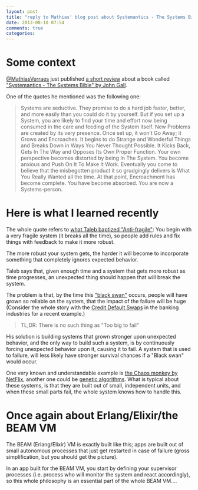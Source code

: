 ```yaml
---
layout: post
title: "reply to Mathias' blog post about Systemantics - The Systems Bible"
date: 2013-08-10 07:54
comments: true
categories: 
---
```


# Some context

[@MathiasVerraes](http://twitter.com/mathiasverraes) just published [a short review](http://verraes.net/2013/08/john-gall-systemantics-the-systems-bible/) about a book called ["Systemantics - The Systems Bible" by John Gall](http://www.amazon.com/SYSTEMANTICS-THE-SYSTEMS-BIBLE-ebook/dp/B00AK1BIDM).

One of the quotes he mentioned was the following one:

>Systems are seductive. They promise to do a hard job faster, better, and more easily than you could do it by yourself. But if you set up a System, you are likely to find your time and effort now being consumed in the care and feeding of the System itself. New Problems are created by its very presence. Once set up, it won’t Go Away; it Grows and Encroaches. It begins to do Strange and Wonderful Things and Breaks Down in Ways You Never Thought Possible. It Kicks Back, Gets In The Way and Opposes Its Own Proper Function. Your own perspective becomes distorted by being In The System. You become anxious and Push On It To Make It Work. Eventually you come to believe that the misbegotten product it so grudgingly delivers is What You Really Wanted all the time. At that point, Encroachment has become complete. You have become absorbed. You are now a Systems-person.

# Here is what I learned recently

The whole quote refers to [what Taleb baptized "Anti-fragile"](http://www.amazon.com/Antifragile-Things-That-Gain-Disorder/dp/1400067820/ref=sr_1_1?ie=UTF8&qid=1376114525&sr=8-1&keywords=antifragile):
You begin with a very fragile system (it breaks all the time), so people add rules and fix things with feedback to make it more robust.

The more robust your system gets, the harder it will become to incorporate something that completely ignores expected behavior.

Taleb says that, given enough time and a system that gets more robust as time progresses, an unexpected thing should happen that will break the system.

The problem is that, by the time this ["black swan"](http://en.wikipedia.org/wiki/The_Black_Swan_(2007_book)) occurs, people will have grown so reliable on the system, that the impact of the failure will be huge (Consider the whole story with the [Credit Default Swaps](http://nl.wikipedia.org/wiki/Credit_default_swap#Risico.27s_verbonden_aan_credit_default_swaps) in the banking industries for a recent example.)

> TL;DR: There is no such thing as "Too big to fail"

His solution is building systems that grown stronger upon unexpected behavior, and the only way to build such a system, is by continuously forcing unexpected behavior upon it, causing it to fail. A system that is used to failure, will less likely have stronger survival chances if a "Black swan" would occur.

One very known and understandable example is [the Chaos monkey by NetFlix](http://techblog.netflix.com/2012/07/chaos-monkey-released-into-wild.html), another one could be [genetic algorithms](http://en.wikipedia.org/wiki/Genetic_algorithm). What is typical about these systems, is that they are built out of small, independent units, and when these small parts fail, the whole system knows how to handle this.

# Once again about Erlang/Elixir/the BEAM VM

The BEAM (Erlang/Elixir) VM is exactly built like this; apps are built out of small autonomous processes that just get restarted in case of failure (gross simplification, but you should get the picture).

In an app built for the BEAM VM, you start by defining your supervisor processes (i.e. process who will monitor the system and react accordingly), so this whole philosophy is an essential part of the whole BEAM VM....